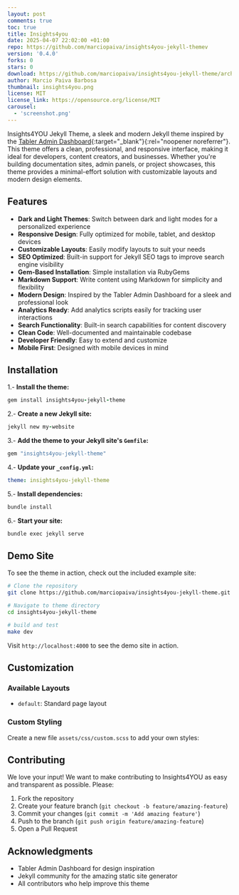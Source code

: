 ```yaml
---
layout: post
comments: true
toc: true
title: Insights4you
date: 2025-04-07 22:02:00 +01:00
repo: https://github.com/marciopaiva/insights4you-jekyll-themev
version: '0.4.0'
forks: 0
stars: 0
download: https://github.com/marciopaiva/insights4you-jekyll-theme/archive/refs/tags/v0.4.0.zip
author: Marcio Paiva Barbosa
thumbnail: insights4you.png
license: MIT
license_link: https://opensource.org/license/MIT
carousel:
  - 'screenshot.png'
---
```


Insights4YOU Jekyll Theme, a sleek and modern Jekyll theme inspired by the [Tabler Admin Dashboard](https://github.com/tabler/tabler){:target="_blank"}{:rel="noopener noreferrer"}. This theme offers a clean, professional, and responsive interface, making it ideal for developers, content creators, and businesses. Whether you're building documentation sites, admin panels, or project showcases, this theme provides a minimal-effort solution with customizable layouts and modern design elements.

## Features

- **Dark and Light Themes**: Switch between dark and light modes for a personalized experience
- **Responsive Design**: Fully optimized for mobile, tablet, and desktop devices
- **Customizable Layouts**: Easily modify layouts to suit your needs
- **SEO Optimized**: Built-in support for Jekyll SEO tags to improve search engine visibility
- **Gem-Based Installation**: Simple installation via RubyGems
- **Markdown Support**: Write content using Markdown for simplicity and flexibility
- **Modern Design**: Inspired by the Tabler Admin Dashboard for a sleek and professional look
- **Analytics Ready**: Add analytics scripts easily for tracking user interactions
- **Search Functionality**: Built-in search capabilities for content discovery
- **Clean Code**: Well-documented and maintainable codebase
- **Developer Friendly**: Easy to extend and customize
- **Mobile First**: Designed with mobile devices in mind

## Installation

1.- **Install the theme:**

```ruby
gem install insights4you-jekyll-theme
```

2.- **Create a new Jekyll site:**

```ruby
jekyll new my-website
```

3.- **Add the theme to your Jekyll site's `Gemfile`:**

```ruby
gem "insights4you-jekyll-theme"
```

4.- **Update your `_config.yml`:**

```yaml
theme: insights4you-jekyll-theme
```

5.- **Install dependencies:**

```bash
bundle install
```

6.- **Start your site:**

```bash
bundle exec jekyll serve
```

## Demo Site

To see the theme in action, check out the included example site:

```bash
# Clone the repository
git clone https://github.com/marciopaiva/insights4you-jekyll-theme.git

# Navigate to theme directory
cd insights4you-jekyll-theme

# build and test
make dev
```

Visit `http://localhost:4000` to see the demo site in action.

## Customization

### Available Layouts

- `default`: Standard page layout

### Custom Styling

Create a new file `assets/css/custom.scss` to add your own styles:

## Contributing

We love your input! We want to make contributing to Insights4YOU as easy and transparent as possible. Please:

1. Fork the repository
2. Create your feature branch (`git checkout -b feature/amazing-feature`)
3. Commit your changes (`git commit -m 'Add amazing feature'`)
4. Push to the branch (`git push origin feature/amazing-feature`)
5. Open a Pull Request

## Acknowledgments

- Tabler Admin Dashboard for design inspiration
- Jekyll community for the amazing static site generator
- All contributors who help improve this theme
